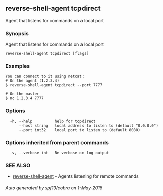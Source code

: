 ## reverse-shell-agent tcpdirect

Agent that listens for commands on a local port

### Synopsis

Agent that listens for commands on a local port

```
reverse-shell-agent tcpdirect [flags]
```

### Examples

```
You can connect to it using netcat:
# On the agent (1.2.3.4)
$ reverse-shell-agent tcpdirect --port 7777

# On the master
$ nc 1.2.3.4 7777

```

### Options

```
  -h, --help          help for tcpdirect
      --host string   local address to listen to (default "0.0.0.0")
      --port int32    local port to listen to (default 8080)
```

### Options inherited from parent commands

```
  -v, --verbose int   Be verbose on log output
```

### SEE ALSO

* [reverse-shell-agent](reverse-shell-agent.md)	 - Agents listening for remote commands

###### Auto generated by spf13/cobra on 1-May-2018
